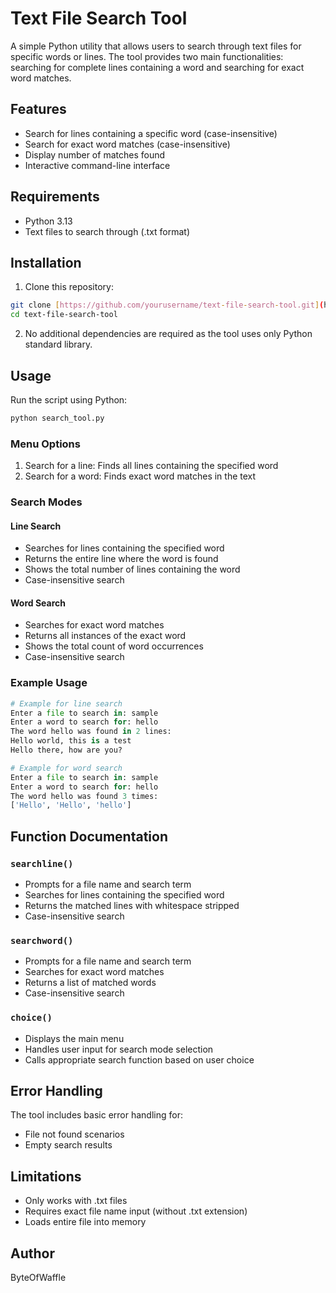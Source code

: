 # Text File Search Tool

A simple Python utility that allows users to search through text files for specific words or lines. The tool provides two main functionalities: searching for complete lines containing a word and searching for exact word matches.

## Features

- Search for lines containing a specific word (case-insensitive)
- Search for exact word matches (case-insensitive)
- Display number of matches found
- Interactive command-line interface

## Requirements

- Python 3.13
- Text files to search through (.txt format)

## Installation

1. Clone this repository:
```bash
git clone [https://github.com/yourusername/text-file-search-tool.git](https://github.com/ByteOfWaffle/Search-Engine?tab=readme-ov-file#text-file-search-tool)
cd text-file-search-tool
```

2. No additional dependencies are required as the tool uses only Python standard library.

## Usage

Run the script using Python:

```bash
python search_tool.py
```

### Menu Options

1. Search for a line: Finds all lines containing the specified word
2. Search for a word: Finds exact word matches in the text

### Search Modes

#### Line Search
- Searches for lines containing the specified word
- Returns the entire line where the word is found
- Shows the total number of lines containing the word
- Case-insensitive search

#### Word Search
- Searches for exact word matches
- Returns all instances of the exact word
- Shows the total count of word occurrences
- Case-insensitive search

### Example Usage

```python
# Example for line search
Enter a file to search in: sample
Enter a word to search for: hello
The word hello was found in 2 lines:
Hello world, this is a test
Hello there, how are you?

# Example for word search
Enter a file to search in: sample
Enter a word to search for: hello
The word hello was found 3 times:
['Hello', 'Hello', 'hello']
```

## Function Documentation

### `searchline()`
- Prompts for a file name and search term
- Searches for lines containing the specified word
- Returns the matched lines with whitespace stripped
- Case-insensitive search

### `searchword()`
- Prompts for a file name and search term
- Searches for exact word matches
- Returns a list of matched words
- Case-insensitive search

### `choice()`
- Displays the main menu
- Handles user input for search mode selection
- Calls appropriate search function based on user choice

## Error Handling

The tool includes basic error handling for:
- File not found scenarios
- Empty search results

## Limitations

- Only works with .txt files
- Requires exact file name input (without .txt extension)
- Loads entire file into memory



## Author

ByteOfWaffle


